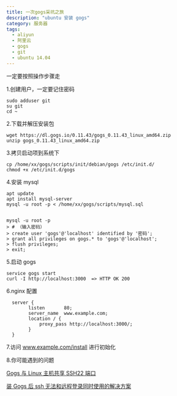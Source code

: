 ```yaml
---
title: 一次gogs采坑之旅
description: "ubuntu 安装 gogs"
category: 服务器
tags:
  - aliyun
  - 阿里云
  - gogs
  - git
  - ubuntu 14.04
---
```


一定要按照操作步骤走

<!--more-->

1.创建用户，一定要记住密码

```
sudo adduser git
su git
cd ~
```

2.下载并解压安装包

```
wget https://dl.gogs.io/0.11.43/gogs_0.11.43_linux_amd64.zip
unzip gogs_0.11.43_linux_amd64.zip
```

3.拷贝启动项到系统下

```
cp /home/xx/gogs/scripts/init/debian/gogs /etc/init.d/
chmod +x /etc/init.d/gogs
```

4.安装 mysql

```
apt update
apt install mysql-server
mysql -u root -p < /home/xx/gogs/scripts/mysql.sql


mysql -u root -p
> # （输入密码）
> create user 'gogs'@'localhost' identified by '密码';
> grant all privileges on gogs.* to 'gogs'@'localhost';
> flush privileges;
> exit;
```

5.启动 gogs

```
service gogs start
curl -I http://localhost:3000  => HTTP OK 200
```

6.nginx 配置

```
  server {
        listen       80;
        server_name  www.example.com;
        location / {
            proxy_pass http://localhost:3000/;
        }
  }
```

7.访问 www.example.com/install 进行初始化

8.你可能遇到的问题

[Gogs 与 Linux 主机共享 SSH22 端口](https://blog.csdn.net/u013710784/article/details/78778044)

[装 Gogs 后 ssh 无法和远程登录同时使用的解决方案](https://blog.csdn.net/bigsea622/article/details/53956786)
